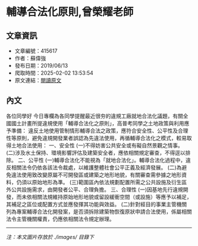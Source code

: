 # 輔導合法化原則,曾榮耀老師

## 文章資訊
- 文章編號：415617
- 作者：蘇偉強
- 發布日期：2019/06/13
- 爬取時間：2025-02-02 13:53:54
- 原文連結：[閱讀原文](https://real-estate.get.com.tw/Columns/detail.aspx?no=415617)

## 內文
各位同學好
今日專欄為各同學提醒最近很夯的違規工廠就地合法化議題，有關全國國土計畫所提違規使用「輔導合法化之原則」，高普考同學之土地政策與利用應予準備：
違反土地使用管制情形輔導合法之政策，應符合安全性、公平性及合理性等原則，避免違規開發業者誤認為先違法使用，再循輔導合法化之模式，較易取得土地合法使用：
一、安全性
(一)不得妨害公共安全或有礙自然景觀之情事。
(二)涉及水土保持、環境影響評估及建築安全者，應依相關規定審查，不得逕以排除。
二、公平性
(一)輔導合法化不能視為「就地合法化」。輔導合法化過程中，違反相關法令仍依各該法令裁處，以維護整體社會公平正義及經濟發展。
(二)為避免違法使用致改變原屬不可開發區或建築之地形地貌，有關審查需參據之地形資料，仍須以原始地形為準。
(三)範圍區內依法規劃配置所需之公共設施及衍生區外公共設施需求，由開發者公平、合理負擔。
三、合理性
(一)因基地先行違規開發，而未依相關法規維持原始地形地貌或留設緩衝空間（或設施）等應予以補足，其補足之區位或配置方式並應發揮其功能與效益。
(二)針對經目的事業主管機關列為專案輔導合法化開發案，是否須拆除建築物恢復原狀申請合法使用，係屬相關法令主管機關權責，仍應依相關法令規定辦理。

---
*注：本文圖片存放於 ./images/ 目錄下*
